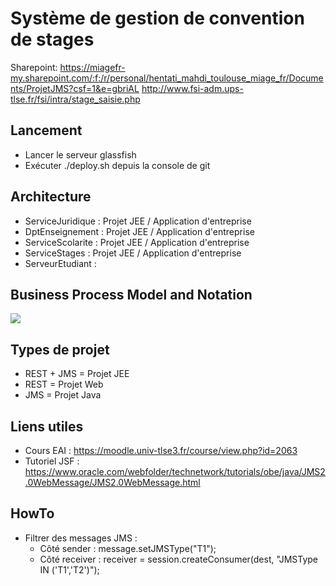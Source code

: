 # Système de gestion de convention de stages
Sharepoint: https://miagefr-my.sharepoint.com/:f:/r/personal/hentati_mahdi_toulouse_miage_fr/Documents/ProjetJMS?csf=1&e=gbriAL
http://www.fsi-adm.ups-tlse.fr/fsi/intra/stage_saisie.php

## Lancement 
* Lancer le serveur glassfish
* Exécuter ./deploy.sh depuis la console de git

## Architecture
* ServiceJuridique : Projet JEE / Application d'entreprise 
* DptEnseignement : Projet JEE / Application d'entreprise 
* ServiceScolarite : Projet JEE / Application d'entreprise 
* ServiceStages : Projet JEE / Application d'entreprise 
* ServeurEtudiant :

## Business Process Model and Notation
![](https://image.ibb.co/iFgni0/BPMN-EAI-1.png)

## Types de projet  
* REST + JMS = Projet JEE
* REST = Projet Web
* JMS = Projet Java

## Liens utiles 
* Cours EAI : https://moodle.univ-tlse3.fr/course/view.php?id=2063 
* Tutoriel JSF : https://www.oracle.com/webfolder/technetwork/tutorials/obe/java/JMS2.0WebMessage/JMS2.0WebMessage.html

## HowTo
* Filtrer des messages JMS : 
  * Côté sender : message.setJMSType("T1"); 
  * Côté receiver : receiver = session.createConsumer(dest, "JMSType IN ('T1','T2')");
  
  

